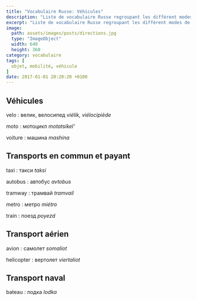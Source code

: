 ```yaml
---
title: "Vocabulaire Russe: Véhicules"
description: "Liste de vocabulaire Russe regroupant les différent modes de transport."
excerpt: "Liste de vocabulaire Russe regroupant les différent modes de transport."
image:
  path: assets/images/posts/directions.jpg
  type: "ImageObject"
  width: 640
  height: 360
category: vocabulaire
tags: [
  objet, mobilité, véhicule
]
date: 2017-01-01 20:20:20 +0100
---
```


## Véhicules

velo
: велик, велосипед
*viélik, viélocipiède*

moto
: мотоцикл
*motatsikel'*

voiture
: машина
*mashina*


## Transports en commun et payant

taxi
: такси
*taksi*

autobus
: автобус
*avtobus*

tramway
: трамвай
*tramvail*

metro
: метро
*miétro*

train
: поезд
*poyezd*


## Transport aérien

avion
: самолет
*somaliot*

helicopter
: вертолет
*viertaliot*


## Transport naval

bateau
: лодка
*lodka*
